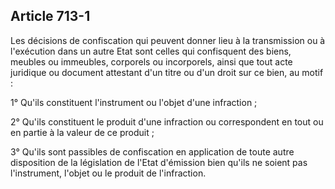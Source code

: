 Article 713-1
----
Les décisions de confiscation qui peuvent donner lieu à la transmission ou à
l'exécution dans un autre Etat sont celles qui confisquent des biens, meubles ou
immeubles, corporels ou incorporels, ainsi que tout acte juridique ou document
attestant d'un titre ou d'un droit sur ce bien, au motif :

1° Qu'ils constituent l'instrument ou l'objet d'une infraction ;

2° Qu'ils constituent le produit d'une infraction ou correspondent en tout ou en
partie à la valeur de ce produit ;

3° Qu'ils sont passibles de confiscation en application de toute autre
disposition de la législation de l'Etat d'émission bien qu'ils ne soient pas
l'instrument, l'objet ou le produit de l'infraction.
